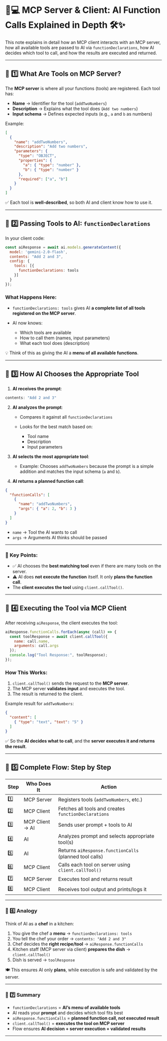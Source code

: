 
# 🤖💻 MCP Server & Client: AI Function Calls Explained in Depth 🛠️✨

This note explains in detail how an MCP client interacts with an MCP server, how all available tools are passed to AI via `functionDeclarations`, how AI decides which tool to call, and how the results are executed and returned.

---

## 🔹 1️⃣ What Are Tools on MCP Server?

The **MCP server** is where all your functions (tools) are registered. Each tool has:

* **Name** → Identifier for the tool (`addTwoNumbers`)
* **Description** → Explains what the tool does (`Add two numbers`)
* **Input schema** → Defines expected inputs (e.g., `a` and `b` as numbers)

Example:

```json
[
  {
    "name": "addTwoNumbers",
    "description": "Add two numbers",
    "parameters": {
      "type": "OBJECT",
      "properties": {
        "a": { "type": "number" },
        "b": { "type": "number" }
      },
      "required": ["a", "b"]
    }
  }
]
```

✅ Each tool is **well-described**, so both AI and client know how to use it.

---

## 🔹 2️⃣ Passing Tools to AI: `functionDeclarations`

In your client code:

```javascript
const aiResponse = await ai.models.generateContent({
  model: 'gemini-2.0-flash',
  contents: "Add 2 and 3",
  config: {
    tools: [{
      functionDeclarations: tools
    }]
  }
});
```

### What Happens Here:

* `functionDeclarations: tools` gives AI **a complete list of all tools registered on the MCP server**.
* AI now knows:

  * Which tools are available
  * How to call them (names, input parameters)
  * What each tool does (description)

💡 Think of this as giving the AI a **menu of all available functions**.

---

## 🔹 3️⃣ How AI Chooses the Appropriate Tool

1. **AI receives the prompt**:

```javascript
contents: "Add 2 and 3"
```

2. **AI analyzes the prompt**:

   * Compares it against all `functionDeclarations`
   * Looks for the best match based on:

     * Tool name
     * Description
     * Input parameters

3. **AI selects the most appropriate tool**:

   * Example: Chooses `addTwoNumbers` because the prompt is a simple addition and matches the input schema (`a` and `b`).

4. **AI returns a planned function call**:

```json
{
  "functionCalls": [
    {
      "name": "addTwoNumbers",
      "args": { "a": 2, "b": 3 }
    }
  ]
}
```

* `name` → Tool the AI wants to call
* `args` → Arguments AI thinks should be passed

---

### 🔹 Key Points:

* ✅ AI chooses the **best matching tool** even if there are many tools on the server.
* ⚠️ AI does **not execute the function** itself. It only **plans the function call**.
* The **client executes the tool** using `client.callTool()`.

---

## 🔹 4️⃣ Executing the Tool via MCP Client

After receiving `aiResponse`, the client executes the tool:

```javascript
aiResponse.functionCalls.forEach(async (call) => {
  const toolResponse = await client.callTool({
    name: call.name,
    arguments: call.args
  });
  console.log("Tool Response:", toolResponse);
});
```

### How This Works:

1. `client.callTool()` sends the request to the **MCP server**.
2. The MCP server **validates input** and executes the tool.
3. The result is returned to the client.

Example result for `addTwoNumbers`:

```json
{
  "content": [
    { "type": "text", "text": "5" }
  ]
}
```

✅ So the **AI decides what to call**, and the **server executes it and returns the result**.

---

## 🔹 5️⃣ Complete Flow: Step by Step

| Step | Who Does It     | Action                                                  |
| ---- | --------------- | ------------------------------------------------------- |
| 1️⃣  | MCP Server      | Registers tools (`addTwoNumbers`, etc.)                 |
| 2️⃣  | MCP Client      | Fetches all tools and creates `functionDeclarations`    |
| 3️⃣  | MCP Client → AI | Sends user prompt + tools to AI                         |
| 4️⃣  | AI              | Analyzes prompt and selects appropriate tool(s)         |
| 5️⃣  | AI              | Returns `aiResponse.functionCalls` (planned tool calls) |
| 6️⃣  | MCP Client      | Calls each tool on server using `client.callTool()`     |
| 7️⃣  | MCP Server      | Executes tool and returns result                        |
| 8️⃣  | MCP Client      | Receives tool output and prints/logs it                 |

---

### 🔹 6️⃣ Analogy

Think of AI as a **chef** in a kitchen:

1. You give the chef a **menu** → `functionDeclarations: tools`
2. You tell the chef your order → `contents: "Add 2 and 3"`
3. Chef decides the **right recipe/tool** → `aiResponse.functionCalls`
4. Kitchen staff (MCP server via client) **prepares the dish** → `client.callTool()`
5. Dish is served → `toolResponse`

🍽️ This ensures AI only **plans**, while execution is safe and validated by the server.

---

### 🔹 7️⃣ Summary

* `functionDeclarations` = **AI’s menu of available tools**
* AI reads your **prompt** and decides which tool fits best
* `aiResponse.functionCalls` = **planned function call, not executed result**
* `client.callTool()` = **executes the tool on MCP server**
* Flow ensures **AI decision + server execution + validated results**

---